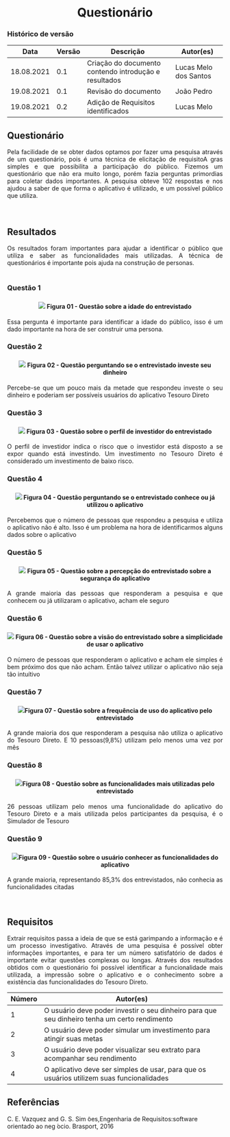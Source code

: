 # <center> Questionário


### Histórico de versão<br>

|Data | Versão | Descrição | Autor(es)|
| -- | -- | -- | -- |
| 18.08.2021 | 0.1 | Criação do documento contendo introdução e resultados| Lucas Melo dos Santos|
| 19.08.2021 | 0.1 | Revisão do documento| João Pedro|
| 19.08.2021 | 0.2 | Adição de Requisitos identificados| Lucas Melo


## Questionário

<div align="justify"> 
    Pela facilidade de se obter dados optamos por fazer uma pesquisa através de um questionário, pois é uma técnica de elicitação de requisitoA gras simples e que possibilita a participação do público.  
    Fizemos um questionário que não era muito longo, porém fazia perguntas primordias para coletar dados importantes. A pesquisa obteve 102 respostas e nos ajudou a saber de que forma o aplicativo é utilizado, e um possível público que utiliza.
<br><br>

</div><br>


## Resultados
<div align="justify"> 
Os resultados foram importantes para ajudar a identificar o público que utiliza e saber as funcionalidades mais utilizadas. A técnica de questionários é importante pois ajuda na construção de personas.


</div><br>



<div align="justify">

<h3> Questão 1<h3>
 
<h4 align = "center"><img src="/assets/form/idade.png">  Figura 01 - Questão sobre a idade do entrevistado</h4>


<p>Essa pergunta é importante para identificar a idade do público, isso é um dado importante na hora de ser construir uma persona. </p>


<h3> Questão 2<h3>
<h4 align = "center"><img src="/assets/form/investe_dinheiro.png"> Figura 02 - Questão perguntando se o entrevistado investe seu dinheiro </h4>



<p>Percebe-se que um pouco mais da metade que respondeu investe o seu dinheiro e poderiam ser possíveis usuários do aplicativo Tesouro Direto</p>

<h3>Questão 3<h3>

<h4 align = "center"><img src="/assets/form/perfil_investidor.png"> Figura 03 - Questão sobre o perfil de investidor do entrevistado </h4>


<p>O perfil de investidor indica o risco que o investidor está disposto a se expor quando está investindo. Um investimento no Tesouro Direto é considerado um investimento de baixo risco.</p>

<h3> Questão 4 <h3>

<h4 align = "center"><img src="/assets/form/utiliza.png"> Figura 04 - Questão perguntando se o entrevistado conhece ou já utilizou o aplicativo </h4>

<p> Percebemos que o número de pessoas que respondeu a pesquisa e utiliza o aplicativo não é alto. Isso é um problema na hora de identificarmos alguns dados sobre o aplicativo </p>

<h3> Questão 5 <h3>

<h4 align = "center"><img src="/assets/form/seguro.png"> Figura 05 - Questão sobre a percepção do entrevistado sobre a segurança do aplicativo </h4>

<p> A grande maioria das pessoas que responderam a pesquisa e que conhecem ou já utilizaram o aplicativo, acham ele seguro </p>

<h3> Questão 6<h3>


<h4 align = "center"><img src="/assets/form/simples.png"> Figura 06 - Questão sobre a visão do entrevistado sobre a simplicidade de usar o aplicativo </h4>

<p> O número de pessoas que responderam o aplicativo e acham ele simples é bem próximo dos que não acham. Então talvez utilizar o aplicativo não seja tão intuítivo</p>

<h3> Questão 7<h3>

<h4 align = "center"><img src="/assets/form/frequencia.png">Figura 07 - Questão sobre a frequência de uso do aplicativo pelo entrevistado </h4>

<p> A grande maioria dos que responderam a pesquisa não utiliza o aplicativo do Tesouro Direto. E 10 pessoas(9,8%) utilizam pelo menos uma vez por mês</p>

<h3> Questão 8<h3>

<h4 align = "center"><img src="/assets/form/funcionalidade.png">Figura 08 - Questão sobre as funcionalidades mais utilizadas pelo entrevistado </h4>


<p> 26 pessoas utilizam pelo menos uma funcionalidade do aplicativo do Tesouro Direto e a mais utilizada pelos participantes da pesquisa, é o Simulador de Tesouro</h4>

<h3> Questão 9<h3>

<h4 align = "center"A><img src="/assets/form/possui_funciona.png">Figura 09 - Questão sobre o usuário conhecer as funcionalidades do aplicativo </h4>

<p> A grande maioria, representando 85,3% dos entrevistados, não conhecia as funcionalidades citadas<p>



</div>
<br>


## Requisitos
<div align="justify"> 
Extrair requisitos passa a ideia de que se está garimpando a informação e é um processo investigativo. Através de uma pesquisa é possível obter informações importantes, e para ter um número satisfatório de dados é importante evitar questões complexas ou longas. Através dos resultados obtidos com o questionário foi possível identificar a funcionalidade mais utilizada, a impressão sobre o aplicativo e o conhecimento sobre a existência das funcionalidades do Tesouro Direto. 

</div>

|Número | Autor(es)|
| -- | -- |
| 1|  O usuário deve poder investir o seu dinheiro para que seu dinheiro tenha um certo rendimento |
| 2 | O usuário deve poder simular um investimento para atingir suas metas|
| 3 | O usuário deve poder visualizar seu extrato para acompanhar seu rendimento| 
| 4 | O aplicativo deve ser simples de usar, para que os usuários utilizem suas funcionalidades| 

## Referências

C. E. Vazquez and G. S. Sim ̃oes,Engenharia de Requisitos:software orientado ao neg ́ocio.    Brasport, 2016
